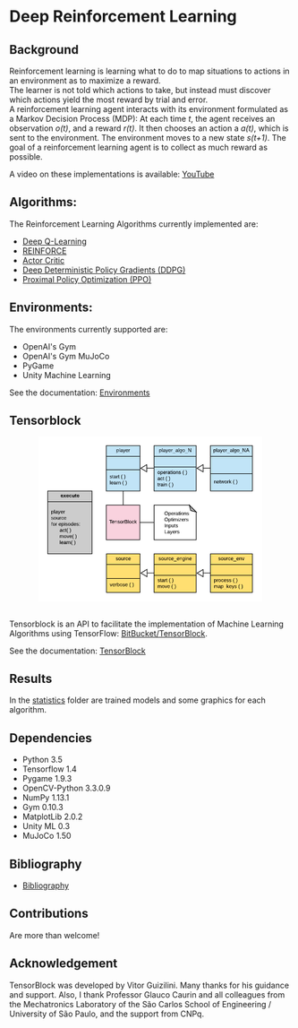 # Deep Reinforcement Learning

## Background

   Reinforcement learning is learning what to do to map situations to actions in an environment as to maximize a reward.  
   The learner is not told which actions to take, but instead must discover which actions yield the most reward by trial and error.  
   A reinforcement learning agent interacts with its environment formulated as a Markov Decision Process (MDP): At each time *t*, the agent receives an observation *o(t)*, and a reward *r(t)*. It then chooses an action a *a(t)*, which is sent to the environment. The environment moves to a new state *s(t+1)*. The goal of a reinforcement learning agent is to collect as much reward as possible.

A video on these implementations is available: [YouTube](https://www.youtube.com/watch?v=cEcCHs1GGpg)

## Algorithms:

The Reinforcement Learning Algorithms currently implemented are:  

- [Deep Q-Learning](docs/QLearning.md)
- [REINFORCE](docs/REINFORCE.md)
- [Actor Critic](docs/ActorCritic.md)
- [Deep Deterministic Policy Gradients (DDPG)](docs/DDPG.md)
- [Proximal Policy Optimization (PPO)](docs/PPO.md)

## Environments:

The environments currently supported are:

- OpenAI's Gym
- OpenAI's Gym MuJoCo
- PyGame
- Unity Machine Learning

See the documentation: [Environments](docs/Environments.md)

## Tensorblock

<div align="center">

<img align="center" width="400" src="docs/images/tBlockDiagram.png">

</div>
<br />

Tensorblock is an API to facilitate the implementation of Machine Learning Algorithms using TensorFlow: [BitBucket/TensorBlock](https://bitbucket.org/vguizilini/tensorblock/).  
  
See the documentation: [TensorBlock](docs/TensorBlock.md)

## Results

In the [statistics](statistics/) folder are trained models and some graphics for each algorithm.

## Dependencies

- Python 3.5
- Tensorflow 1.4
- Pygame 1.9.3
- OpenCV-Python 3.3.0.9
- NumPy 1.13.1
- Gym 0.10.3
- MatplotLib 2.0.2
- Unity ML 0.3
- MuJoCo 1.50

## Bibliography

- [Bibliography](docs/Bibliography.md)

## Contributions

Are more than welcome!

## Acknowledgement

TensorBlock was developed by Vitor Guizilini. Many thanks for his guidance and support. Also, I thank Professor Glauco Caurin and all colleagues from the Mechatronics Laboratory of the São Carlos School of Engineering / University of São Paulo, and the support from CNPq.   
